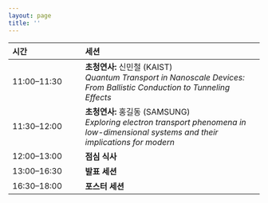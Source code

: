 ```yaml
---
layout: page
title: ''
---
```


<table style="width: 100%; border-collapse: collapse;">
  <thead>
    <tr>
      <th style="width: 130px; text-align: left;">시간</th>
      <th style="text-align: left;">세션</th>
    </tr>
  </thead>
  <tbody>
    <tr>
      <td>11:00–11:30</td>
      <td><strong>초청연사:</strong> 신민철 (KAIST)<br>
          <span style="font-style: italic;">Quantum Transport in Nanoscale Devices: From Ballistic Conduction to Tunneling Effects</span>
      </td>
    </tr>
    <tr>
      <td>11:30–12:00</td>
      <td><strong>초청연사:</strong> 홍길동 (SAMSUNG)<br>
          <span style="font-style: italic;">Exploring electron transport phenomena in low-dimensional systems and their implications for modern</span>
      </td>
    </tr>
    <tr>
      <td>12:00–13:00</td>
      <td><strong>점심 식사</strong></td>
    </tr>
    <tr>
      <td>13:00–16:30</td>
      <td><strong>발표 세션</strong></td>
    </tr>
    <tr>
      <td>16:30–18:00</td>
      <td><strong>포스터 세션</strong></td>
    </tr>
  </tbody>
</table>

